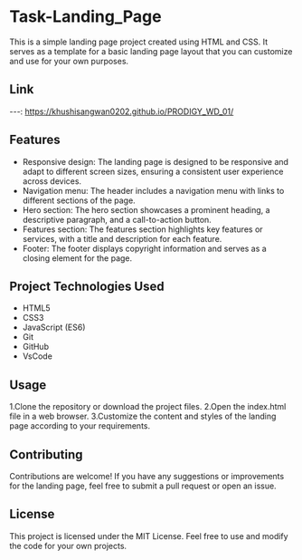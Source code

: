 # Task-Landing_Page

This is a simple landing page project created using HTML and CSS. It serves as a template for a basic landing page layout that you can customize and use for your own purposes.

## Link
---: https://khushisangwan0202.github.io/PRODIGY_WD_01/

## Features
* Responsive design: The landing page is designed to be responsive and adapt to different screen sizes, ensuring a consistent user experience across devices.
* Navigation menu: The header includes a navigation menu with links to different sections of the page.
* Hero section: The hero section showcases a prominent heading, a descriptive paragraph, and a call-to-action button.
* Features section: The features section highlights key features or services, with a title and description for each feature.
* Footer: The footer displays copyright information and serves as a closing element for the page.
  
## Project Technologies Used
* HTML5
* CSS3
* JavaScript (ES6)
* Git
* GitHub
* VsCode

## Usage
1.Clone the repository or download the project files.
2.Open the index.html file in a web browser.
3.Customize the content and styles of the landing page according to your requirements.
## Contributing
Contributions are welcome! If you have any suggestions or improvements for the landing page, feel free to submit a pull request or open an issue.

 ## License
This project is licensed under the MIT License. Feel free to use and modify the code for your own projects.
